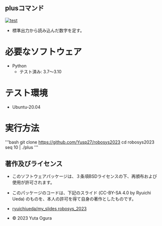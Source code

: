 ## plusコマンド
[![test](https://github.com/Yusp27/robosys2023/actions/workflows/test.yml/badge.svg)](https://github.com/Yusp27/robosys2023/actions/workflows/test.yml)

* 標準出力から読み込んだ数字を足す。

# 必要なソフトウェア
* Python
  * テスト済み: 3.7～3.10

# テスト環境
* Ubuntu-20.04

# 実行方法

'''bash
git clone https://github.com/Yusp27/robosys2023
cd robosys2023
seq 10 | ./plus
'''

## 著作及びライセンス

* このソフトウェアパッケージは、３条項BSDライセンスの下、再頒布および使用が許可されます。
* このパッケージのコードは、下記のスライド (CC-BY-SA 4.0 by Ryuichi Ueda) のものを、本人の許可を得て自身の著作としたものです。
* [ryuichiueda/my_slides robosys_2023](https://github.com/ryuichueda/my_slides/tree/master/robosys_2023)

* © 2023 Yuta Ogura
